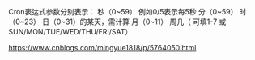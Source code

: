 Cron表达式参数分别表示：
秒（0~59） 例如0/5表示每5秒
分（0~59）
时（0~23）
日（0~31）的某天，需计算
月（0~11）
周几（ 可填1-7 或 SUN/MON/TUE/WED/THU/FRI/SAT）

https://www.cnblogs.com/mingyue1818/p/5764050.html
